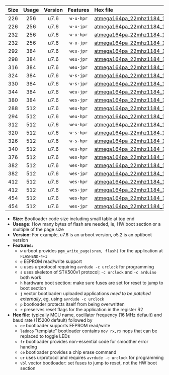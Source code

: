 |Size|Usage|Version|Features|Hex file|
|:-:|:-:|:-:|:-:|:--|
|226|256|u7.6|`w-u-hpr`|[atmega164pa_22mhz1184_115200bps_ur.hex](https://raw.githubusercontent.com/stefanrueger/urboot/main//atmega164pa_22mhz1184_115200bps_ur.hex)|
|226|256|u7.6|`w-u-jpr`|[atmega164pa_22mhz1184_115200bps_ur_vbl.hex](https://raw.githubusercontent.com/stefanrueger/urboot/main//atmega164pa_22mhz1184_115200bps_ur_vbl.hex)|
|232|256|u7.6|`w-u-hpr`|[atmega164pa_22mhz1184_115200bps_lednop_ur.hex](https://raw.githubusercontent.com/stefanrueger/urboot/main//atmega164pa_22mhz1184_115200bps_lednop_ur.hex)|
|232|256|u7.6|`w-u-jpr`|[atmega164pa_22mhz1184_115200bps_lednop_ur_vbl.hex](https://raw.githubusercontent.com/stefanrueger/urboot/main//atmega164pa_22mhz1184_115200bps_lednop_ur_vbl.hex)|
|292|384|u7.6|`weu-jpr`|[atmega164pa_22mhz1184_115200bps_ee_ur_vbl.hex](https://raw.githubusercontent.com/stefanrueger/urboot/main//atmega164pa_22mhz1184_115200bps_ee_ur_vbl.hex)|
|298|384|u7.6|`weu-jpr`|[atmega164pa_22mhz1184_115200bps_ee_lednop_ur_vbl.hex](https://raw.githubusercontent.com/stefanrueger/urboot/main//atmega164pa_22mhz1184_115200bps_ee_lednop_ur_vbl.hex)|
|316|384|u7.6|`weu-jpr`|[atmega164pa_22mhz1184_115200bps_ee_lednop_fr_ur_vbl.hex](https://raw.githubusercontent.com/stefanrueger/urboot/main//atmega164pa_22mhz1184_115200bps_ee_lednop_fr_ur_vbl.hex)|
|324|384|u7.6|`w-s-jpr`|[atmega164pa_22mhz1184_115200bps_vbl.hex](https://raw.githubusercontent.com/stefanrueger/urboot/main//atmega164pa_22mhz1184_115200bps_vbl.hex)|
|330|384|u7.6|`w-s-jpr`|[atmega164pa_22mhz1184_115200bps_lednop_vbl.hex](https://raw.githubusercontent.com/stefanrueger/urboot/main//atmega164pa_22mhz1184_115200bps_lednop_vbl.hex)|
|344|384|u7.6|`weu-jpr`|[atmega164pa_22mhz1184_115200bps_ee_lednop_fr_ce_ur_vbl.hex](https://raw.githubusercontent.com/stefanrueger/urboot/main//atmega164pa_22mhz1184_115200bps_ee_lednop_fr_ce_ur_vbl.hex)|
|380|384|u7.6|`wes-jpr`|[atmega164pa_22mhz1184_115200bps_ee_vbl.hex](https://raw.githubusercontent.com/stefanrueger/urboot/main//atmega164pa_22mhz1184_115200bps_ee_vbl.hex)|
|288|512|u7.6|`weu-hpr`|[atmega164pa_22mhz1184_115200bps_ee_ur.hex](https://raw.githubusercontent.com/stefanrueger/urboot/main//atmega164pa_22mhz1184_115200bps_ee_ur.hex)|
|294|512|u7.6|`weu-hpr`|[atmega164pa_22mhz1184_115200bps_ee_lednop_ur.hex](https://raw.githubusercontent.com/stefanrueger/urboot/main//atmega164pa_22mhz1184_115200bps_ee_lednop_ur.hex)|
|312|512|u7.6|`weu-hpr`|[atmega164pa_22mhz1184_115200bps_ee_lednop_fr_ur.hex](https://raw.githubusercontent.com/stefanrueger/urboot/main//atmega164pa_22mhz1184_115200bps_ee_lednop_fr_ur.hex)|
|320|512|u7.6|`w-s-hpr`|[atmega164pa_22mhz1184_115200bps.hex](https://raw.githubusercontent.com/stefanrueger/urboot/main//atmega164pa_22mhz1184_115200bps.hex)|
|326|512|u7.6|`w-s-hpr`|[atmega164pa_22mhz1184_115200bps_lednop.hex](https://raw.githubusercontent.com/stefanrueger/urboot/main//atmega164pa_22mhz1184_115200bps_lednop.hex)|
|340|512|u7.6|`weu-hpr`|[atmega164pa_22mhz1184_115200bps_ee_lednop_fr_ce_ur.hex](https://raw.githubusercontent.com/stefanrueger/urboot/main//atmega164pa_22mhz1184_115200bps_ee_lednop_fr_ce_ur.hex)|
|376|512|u7.6|`wes-hpr`|[atmega164pa_22mhz1184_115200bps_ee.hex](https://raw.githubusercontent.com/stefanrueger/urboot/main//atmega164pa_22mhz1184_115200bps_ee.hex)|
|382|512|u7.6|`wes-hpr`|[atmega164pa_22mhz1184_115200bps_ee_lednop.hex](https://raw.githubusercontent.com/stefanrueger/urboot/main//atmega164pa_22mhz1184_115200bps_ee_lednop.hex)|
|382|512|u7.6|`wes-jpr`|[atmega164pa_22mhz1184_115200bps_ee_lednop_vbl.hex](https://raw.githubusercontent.com/stefanrueger/urboot/main//atmega164pa_22mhz1184_115200bps_ee_lednop_vbl.hex)|
|412|512|u7.6|`wes-hpr`|[atmega164pa_22mhz1184_115200bps_ee_lednop_fr.hex](https://raw.githubusercontent.com/stefanrueger/urboot/main//atmega164pa_22mhz1184_115200bps_ee_lednop_fr.hex)|
|412|512|u7.6|`wes-jpr`|[atmega164pa_22mhz1184_115200bps_ee_lednop_fr_vbl.hex](https://raw.githubusercontent.com/stefanrueger/urboot/main//atmega164pa_22mhz1184_115200bps_ee_lednop_fr_vbl.hex)|
|454|512|u7.6|`wes-hpr`|[atmega164pa_22mhz1184_115200bps_ee_lednop_fr_ce.hex](https://raw.githubusercontent.com/stefanrueger/urboot/main//atmega164pa_22mhz1184_115200bps_ee_lednop_fr_ce.hex)|
|454|512|u7.6|`wes-jpr`|[atmega164pa_22mhz1184_115200bps_ee_lednop_fr_ce_vbl.hex](https://raw.githubusercontent.com/stefanrueger/urboot/main//atmega164pa_22mhz1184_115200bps_ee_lednop_fr_ce_vbl.hex)|

- **Size:** Bootloader code size including small table at top end
- **Useage:** How many bytes of flash are needed, ie, HW boot section or a multiple of the page size
- **Version:** For example, u7.6 is an urboot version, o5.2 is an optiboot version
- **Features:**
  + `w` urboot provides `pgm_write_page(sram, flash)` for the application at `FLASHEND-4+1`
  + `e` EEPROM read/write support
  + `u` uses urprotocol requiring `avrdude -c urclock` for programming
  + `s` uses skeleton of STK500v1 protocol; `-c urclock` and `-c arduino` both work
  + `h` hardware boot section: make sure fuses are set for reset to jump to boot section
  + `j` vector bootloader: uploaded applications *need to be patched externally*, eg, using `avrdude -c urclock`
  + `p` bootloader protects itself from being overwritten
  + `r` preserves reset flags for the application in the register R2
- **Hex file:** typically MCU name, oscillator frequency (16 MHz default) and baud rate (115200 default) followed by
  + `ee` bootloader supports EEPROM read/write
  + `lednop` "template" bootloader contains `mov rx,rx` nops that can be replaced to toggle LEDs
  + `fr` bootloader provides non-essential code for smoother error handing
  + `ce` bootloader provides a chip erase command
  + `ur` uses urprotocol and requires `avrdude -c urclock` for programming
  + `vbl` vector bootloader: set fuses to jump to reset, not the HW boot section
